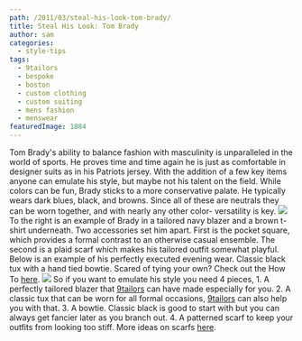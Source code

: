 ```yaml
---
path: /2011/03/steal-his-look-tom-brady/
title: Steal His Look: Tom Brady
author: sam
categories: 
  - style-tips
tags: 
  - 9tailors
  - bespoke
  - boston
  - custom clothing
  - custom suiting
  - mens fashion
  - menswear
featuredImage: 1884
---
```

Tom Brady's ability to balance fashion with masculinity is unparalleled in the world of sports. He proves time and time again he is just as comfortable in designer suits as in his Patriots jersey. With the addition of a few key items anyone can emulate his style, but maybe not his talent on the field. While colors can be fun, Brady sticks to a more conservative palate. He typically wears dark blues, black, and browns. Since all of these are neutrals they can be worn together, and with nearly any other color- versatility is key. [![](http://4.bp.blogspot.com/-6NoFrfhXORw/TW2CO42Z1vI/AAAAAAAAAEI/Ey-qoUJJsN4/s320/4_style_icon.jpg)](http://4.bp.blogspot.com/-6NoFrfhXORw/TW2CO42Z1vI/AAAAAAAAAEI/Ey-qoUJJsN4/s1600/4_style_icon.jpg) To the right is an example of Brady in a tailored navy blazer and a brown t-shirt underneath. Two accessories set him apart. First is the pocket square, which provides a formal contrast to an otherwise casual ensemble. The second is a plaid scarf which makes his tailored outfit somewhat playful. Below is an example of his perfectly executed evening wear. Classic black tux with a hand tied bowtie. Scared of tying your own? Check out the How To [here](http://9tailors.blogspot.com/2011/02/how-to-tie-bow-tie.html). [![](http://3.bp.blogspot.com/-0ob-mo5ABKo/TW2DzL5DdZI/AAAAAAAAAEY/0cCw3O-9exY/s320/071508_brady_400X400-1.jpg)](http://3.bp.blogspot.com/-0ob-mo5ABKo/TW2DzL5DdZI/AAAAAAAAAEY/0cCw3O-9exY/s1600/071508_brady_400X400-1.jpg) So if you want to emulate his style you need 4 pieces, 1. A perfectly tailored blazer that [9tailors](http://www.9tailors.com/) can have made especially for you. 2. A classic tux that can be worn for all formal occasions, [9tailors](http://www.9tailors.com/) can also help you with that. 3. A bowtie. Classic black is good to start with but you can always get fancier later as you branch out. 4. A patterned scarf to keep your outfits from looking too stiff. More ideas on scarfs [here](http://9tailors.blogspot.com/2011/02/try-it-out-scarf.html).